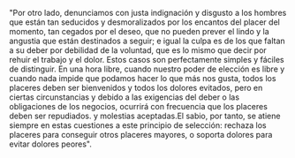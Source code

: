 "Por otro lado, denunciamos con justa indignación y disgusto a los hombres que están tan seducidos y
desmoralizados por los encantos del placer del momento, tan cegados por el deseo, que no pueden prever
 el lindo y la angustia que están destinados a seguir; e igual la culpa es de los que faltan a su deber
  por debilidad de la voluntad, que es lo mismo que decir por rehuir el trabajo y el dolor. Estos casos
   son perfectamente simples y fáciles de distinguir. En una hora libre, cuando nuestro poder de elección
    es libre y cuando nada impide que podamos hacer lo que más nos gusta, todos los placeres deben ser 
    bienvenidos y todos los dolores evitados, pero en ciertas circunstancias y debido a las exigencias 
    del deber o las obligaciones de los negocios, ocurrirá con frecuencia que los placeres deben ser 
    repudiados. y molestias aceptadas.El sabio, por tanto, se atiene siempre en estas cuestiones a este 
    principio de selección: rechaza los placeres para conseguir otros placeres mayores, o soporta dolores 
    para evitar dolores peores".     
